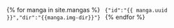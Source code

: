 {% for manga in site.mangas %}
			<code>
				{"id":"{{ manga.uuid }}","dir":"{{manga.img-dir}}"}
			</code>
{% endfor %}